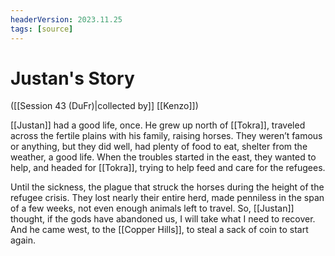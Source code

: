 ```yaml
---
headerVersion: 2023.11.25
tags: [source]
---
```

# Justan's Story
([[Session 43 (DuFr)|collected by]] [[Kenzo]])

[[Justan]] had a good life, once. He grew up north of [[Tokra]], traveled across the fertile plains with his family, raising horses. They weren’t famous or anything, but they did well, had plenty of food to eat, shelter from the weather, a good life. When the troubles started in the east, they wanted to help, and headed for [[Tokra]], trying to help feed and care for the refugees. 

Until the sickness, the plague that struck the horses during the height of the refugee crisis. They lost nearly their entire herd, made penniless in the span of a few weeks, not even enough animals left to travel. So, [[Justan]] thought, if the gods have abandoned us, I will take what I need to recover. And he came west, to the [[Copper Hills]], to steal a sack of coin to start again. 